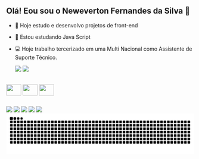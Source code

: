 ## Olá! Eou sou o Neweverton Fernandes da Silva 👋

- 🔭 Hoje estudo e desenvolvo projetos de front-end
- 🌱 Estou estudando Java Script
- 💻 Hoje trabalho tercerizado em uma Multi Nacional como Assistente de Suporte Técnico.

  <img height="180em" src="https://github-readme-stats.vercel.app/api?username=newfernandes&show_icons=true&theme=dracula&include_all_commits=true&ciunt_private=true"/>
  <img height="180em" src ="https://github-readme-stats.vercel.app/api/top-langs/?username=newfernandes&layout=compact&langs_count=16&theme=dracula"/>

<div style"display": inline_block"><br>
<img align="center" alt "New-HTML" height="30" width="40" src="https://devicon-website.vercel.app/api/html5/original.svg">
<img align="center" alt "New-HTML" height="30" width="40" src="https://devicon-website.vercel.app/api/css3/original.svg">
<img align="center" alt "New-HTML" height="30" width="40" src="https://devicon-website.vercel.app/api/javascript/original.svg">

##

<div style"display": inline justify-content: center 'text-align: center">
    <a href="https://www.youtube.com/channel/UC9NAzaUHsGpmDjfpMcSC_ow" target="_blank"><img src="https://img.shields.io/badge/YouTube-FF0000?style=for-the-badge&logo=youtube&logoColor=white" target="_blank"></a>
    <a href="https://www.youtube.com/channel/UC9NAzaUHsGpmDjfpMcSC_ow" target="_blank"><img src="https://img.shields.io/badge/Instagram-%23E4405F?style=for-the-badge&logo=instagram&logoColor=white" target="_blank"></a>
    <a href="https://www.youtube.com/channel/UC9NAzaUHsGpmDjfpMcSC_ow" target="_blank"><img src="https://img.shields.io/badge/Discord-7289DA?style=for-the-badge&logo=discord&logoColor=white" target="_blank"></a>
    <a href="https://www.youtube.com/channel/UC9NAzaUHsGpmDjfpMcSC_ow" target="_blank"><img src="https://img.shields.io/badge/Gmail-D14836?style=for-the-badge&logo=gmail&logoColor=white" target="_blank"></a>
    <a href="https://www.youtube.com/channel/UC9NAzaUHsGpmDjfpMcSC_ow" target="_blank"><img src="https://img.shields.io/badge/LinkedIn-0077B5?style=for-the-badge&logo=lINKEDIN&logoColor=white" target="_blank"></a>
</div>

<picture align="center">
  <source media="(prefers-color-scheme: dark)" srcset="https://raw.githubusercontent.com/newfernandes/newfernandes/output/github-contribution-grid-snake-dark.svg">
  <source media="(prefers-color-scheme: light)" srcset="https://raw.githubusercontent.com/newfernandes/newfernandes/output/github-contribution-grid-snake-dark.svg">
  <img align="center" alt="github contribution grid snake animation" src="https://raw.githubusercontent.com/newfernandes/newfernandes/output/github-contribution-grid-snake.svg">
</picture>
